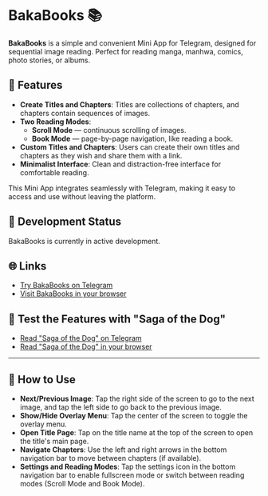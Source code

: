 # BakaBooks 📚

**BakaBooks** is a simple and convenient Mini App for Telegram, designed for sequential image reading. Perfect for reading manga, manhwa, comics, photo stories, or albums.

## 🔧 Features

-   **Create Titles and Chapters**: Titles are collections of chapters, and chapters contain sequences of images.
-   **Two Reading Modes**:
    -   **Scroll Mode** — continuous scrolling of images.
    -   **Book Mode** — page-by-page navigation, like reading a book.
-   **Custom Titles and Chapters**: Users can create their own titles and chapters as they wish and share them with a link.
-   **Minimalist Interface**: Clean and distraction-free interface for comfortable reading.

This Mini App integrates seamlessly with Telegram, making it easy to access and use without leaving the platform.

## 🚀 Development Status

BakaBooks is currently in active development.

## 🌐 Links

-   [Try BakaBooks on Telegram](https://t.me/baka_books_bot/start)
-   [Visit BakaBooks in your browser](https://bakabooks.vercel.app/)

## 📖 Test the Features with "Saga of the Dog"

-   [Read "Saga of the Dog" on Telegram](https://t.me/baka_books_bot/start?startapp=eyJ0aXRsZUlkIjoiNjc5MTViZWVhZjY4OTg0YTI4Yjk1ZWU5IiwiY2hhcHRlcklkIjoiNjc5MTViZmM4OTBhY2JmMmNiYWMwZWYyIn0=)
-   [Read "Saga of the Dog" in your browser](https://bakabooks.vercel.app/titles/67915beeaf68984a28b95ee9/chapters/67915bfc890acbf2cbac0ef2)

---

## 📝 How to Use

-   **Next/Previous Image**: Tap the right side of the screen to go to the next image, and tap the left side to go back to the previous image.
-   **Show/Hide Overlay Menu**: Tap the center of the screen to toggle the overlay menu.
-   **Open Title Page**: Tap on the title name at the top of the screen to open the title's main page.
-   **Navigate Chapters**: Use the left and right arrows in the bottom navigation bar to move between chapters (if available).
-   **Settings and Reading Modes**: Tap the settings icon in the bottom navigation bar to enable fullscreen mode or switch between reading modes (Scroll Mode and Book Mode).
